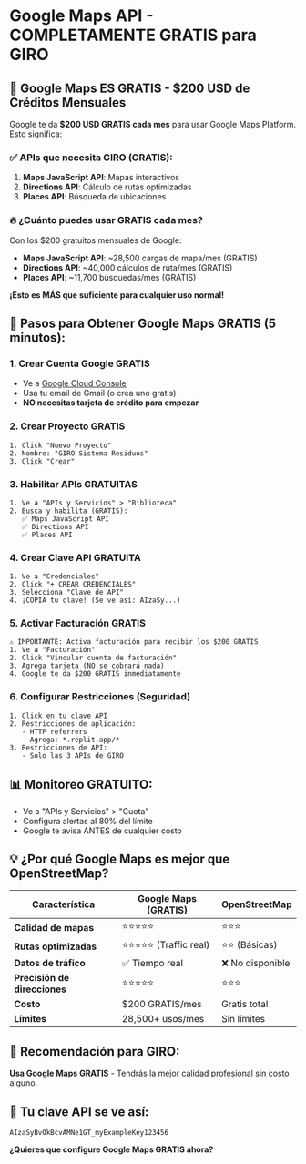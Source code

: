 # Google Maps API - COMPLETAMENTE GRATIS para GIRO

## 🎉 Google Maps ES GRATIS - $200 USD de Créditos Mensuales

Google te da **$200 USD GRATIS cada mes** para usar Google Maps Platform. Esto significa:

### ✅ APIs que necesita GIRO (GRATIS):
1. **Maps JavaScript API**: Mapas interactivos
2. **Directions API**: Cálculo de rutas optimizadas  
3. **Places API**: Búsqueda de ubicaciones

### 🔥 ¿Cuánto puedes usar GRATIS cada mes?
Con los $200 gratuitos mensuales de Google:
- **Maps JavaScript API**: ~28,500 cargas de mapa/mes (GRATIS)
- **Directions API**: ~40,000 cálculos de ruta/mes (GRATIS)
- **Places API**: ~11,700 búsquedas/mes (GRATIS)

**¡Esto es MÁS que suficiente para cualquier uso normal!**

## 🚀 Pasos para Obtener Google Maps GRATIS (5 minutos):

### 1. Crear Cuenta Google GRATIS
- Ve a [Google Cloud Console](https://console.cloud.google.com/)
- Usa tu email de Gmail (o crea uno gratis)
- **NO necesitas tarjeta de crédito para empezar**

### 2. Crear Proyecto GRATIS
```
1. Click "Nuevo Proyecto"
2. Nombre: "GIRO Sistema Residuos"
3. Click "Crear"
```

### 3. Habilitar APIs GRATUITAS
```
1. Ve a "APIs y Servicios" > "Biblioteca"
2. Busca y habilita (GRATIS):
   ✅ Maps JavaScript API
   ✅ Directions API  
   ✅ Places API
```

### 4. Crear Clave API GRATUITA
```
1. Ve a "Credenciales"
2. Click "+ CREAR CREDENCIALES" 
3. Selecciona "Clave de API"
4. ¡COPIA tu clave! (Se ve así: AIzaSy...)
```

### 5. Activar Facturación GRATIS
```
⚠️ IMPORTANTE: Activa facturación para recibir los $200 GRATIS
1. Ve a "Facturación"
2. Click "Vincular cuenta de facturación"
3. Agrega tarjeta (NO se cobrará nada)
4. Google te da $200 GRATIS inmediatamente
```

### 6. Configurar Restricciones (Seguridad)
```
1. Click en tu clave API
2. Restricciones de aplicación:
   - HTTP referrers
   - Agrega: *.replit.app/*
3. Restricciones de API:
   - Solo las 3 APIs de GIRO
```

## 📊 Monitoreo GRATUITO:
- Ve a "APIs y Servicios" > "Cuota"
- Configura alertas al 80% del límite
- Google te avisa ANTES de cualquier costo

## 💡 ¿Por qué Google Maps es mejor que OpenStreetMap?

| Característica | Google Maps (GRATIS) | OpenStreetMap |
|---|---|---|
| **Calidad de mapas** | ⭐⭐⭐⭐⭐ | ⭐⭐⭐ |
| **Rutas optimizadas** | ⭐⭐⭐⭐⭐ (Traffic real) | ⭐⭐ (Básicas) |
| **Datos de tráfico** | ✅ Tiempo real | ❌ No disponible |
| **Precisión de direcciones** | ⭐⭐⭐⭐⭐ | ⭐⭐⭐ |
| **Costo** | $200 GRATIS/mes | Gratis total |
| **Límites** | 28,500+ usos/mes | Sin límites |

## 🎯 Recomendación para GIRO:
**Usa Google Maps GRATIS** - Tendrás la mejor calidad profesional sin costo alguno.

## 🔑 Tu clave API se ve así:
```
AIzaSyBvOkBcvAMNe1GT_myExampleKey123456
```

**¿Quieres que configure Google Maps GRATIS ahora?**